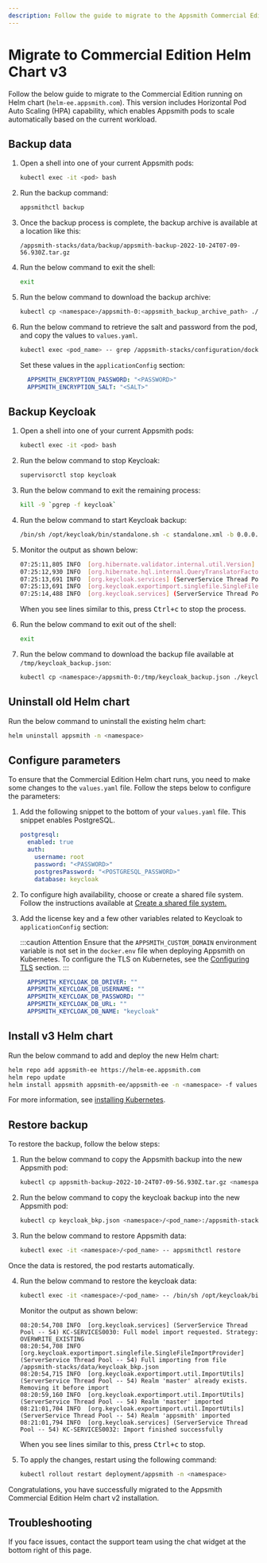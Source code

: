 ```yaml
---
description: Follow the guide to migrate to the Appsmith Commercial Edition running on v3 Helm chart.
---
```

# Migrate to Commercial Edition Helm Chart v3

Follow the below guide to migrate to the Commercial Edition running on Helm chart (`helm-ee.appsmith.com`). This version includes Horizontal Pod Auto Scaling (HPA) capability, which enables Appsmith pods to scale automatically based on the current workload.

## Backup data

1. Open a shell into one of your current Appsmith pods:

   ```bash
   kubectl exec -it <pod> bash
   ```

2. Run the backup command:

   ```bash
   appsmithctl backup
   ```

3. Once the backup process is complete, the backup archive is available at a location like this:

   ```
   /appsmith-stacks/data/backup/appsmith-backup-2022-10-24T07-09-56.930Z.tar.gz
   ```

4. Run the below command to exit the shell:
   
   ```bash
   exit
   ```

5. Run the below command to download the backup archive:

   ```bash
   kubectl cp <namespace>/appsmith-0:<appsmith_backup_archive_path> ./appsmith-ee-backup.tar.gz
   ```

6. Run the below command to retrieve the salt and password from the pod, and copy the values to `values.yaml`.

   ```bash
   kubectl exec <pod_name> -- grep /appsmith-stacks/configuration/docker.env APPSMITH_ENCRYPTION_
   ```

   Set these values in the `applicationConfig` section:

   ```yaml
     APPSMITH_ENCRYPTION_PASSWORD: "<PASSWORD>"
     APPSMITH_ENCRYPTION_SALT: "<SALT>"
   ```

## Backup Keycloak

1. Open a shell into one of your current Appsmith pods:

   ```bash
   kubectl exec -it <pod> bash
   ```

2. Run the below command to stop Keycloak:

   ```bash
   supervisorctl stop keycloak
   ```

3. Run the below command to exit the remaining process:

   ``` bash
   kill -9 `pgrep -f keycloak`
   ```

4. Run the below command to start Keycloak backup:

   ``` bash
   /bin/sh /opt/keycloak/bin/standalone.sh -c standalone.xml -b 0.0.0.0 -Djboss.socket.binding.port-offset=1 -Dkeycloak.migration.action=export -Dkeycloak.migration.provider=singleFile -Dkeycloak.migration.file=/tmp/keycloak_backup.json
   ```

5. Monitor the output as shown below:

   ```bash
   07:25:11,805 INFO  [org.hibernate.validator.internal.util.Version] (ServerService Thread Pool -- 57) HV000001: Hibernate Validator 6.0.22.Final
   07:25:12,930 INFO  [org.hibernate.hql.internal.QueryTranslatorFactoryInitiator] (ServerService Thread Pool -- 57) HHH000397: Using ASTQueryTranslatorFactory
   07:25:13,691 INFO  [org.keycloak.services] (ServerService Thread Pool -- 57) KC-SERVICES0033: Full model export requested
   07:25:13,691 INFO  [org.keycloak.exportimport.singlefile.SingleFileExportProvider] (ServerService Thread Pool -- 57) Exporting model into file /appsmith-stacks/data/keycloak_bkp/keycloak_backup.json
   07:25:14,488 INFO  [org.keycloak.services] (ServerService Thread Pool -- 57) KC-SERVICES0035: Export finished successfully
   ```

   When you see lines similar to this, press <kbd>Ctrl+c</kbd> to stop the process.

6. Run the below command to exit out of the shell:

   ```bash
   exit
   ```

7. Run the below command to download the backup file available at `/tmp/keycloak_backup.json`:

   ```bash
   kubectl cp <namespace>/appsmith-0:/tmp/keycloak_backup.json ./keycloak_bkp.json
   ```

## Uninstall old Helm chart

Run the below command to uninstall the existing helm chart:

```bash
helm uninstall appsmith -n <namespace>
```

## Configure parameters

To ensure that the Commercial Edition Helm chart runs, you need to make some changes to the `values.yaml` file. Follow the steps below to configure the parameters:

1. Add the following snippet to the bottom of your `values.yaml` file. This snippet enables PostgreSQL.

   ```yaml
   postgresql:
     enabled: true
     auth:
       username: root
       password: "<PASSWORD>"
       postgresPassword: "<POSTGRESQL_PASSWORD>"
       database: keycloak
   ```

2. To configure high availability, choose or create a shared file system. Follow the instructions available at [Create a shared file system.](/getting-started/setup/installation-guides/kubernetes#create-a-shared-file-system)

3. Add the license key and a few other variables related to Keycloak to `applicationConfig` section:

   :::caution Attention
   Ensure that the `APPSMITH_CUSTOM_DOMAIN` environment variable is not set in the `docker.env` file when deploying Appsmith on Kubernetes. To configure the TLS on Kubernetes, see the [Configuring TLS](/getting-started/setup/installation-guides/kubernetes#configure-tls) section.
   :::

   ```yaml
     APPSMITH_KEYCLOAK_DB_DRIVER: ""
     APPSMITH_KEYCLOAK_DB_USERNAME: ""
     APPSMITH_KEYCLOAK_DB_PASSWORD: ""
     APPSMITH_KEYCLOAK_DB_URL: ""
     APPSMITH_KEYCLOAK_DB_NAME: "keycloak"
   ```

## Install v3 Helm chart

Run the below command to add and deploy the new Helm chart:

   ```bash
   helm repo add appsmith-ee https://helm-ee.appsmith.com
   helm repo update
   helm install appsmith appsmith-ee/appsmith-ee -n <namespace> -f values.yaml
   ```

For more information, see [installing Kubernetes](/getting-started/setup/installation-guides/kubernetes#install-appsmith).

## Restore backup

To restore the backup, follow the below steps:

1. Run the below command to copy the Appsmith backup into the new Appsmith pod:

   ```bash
   kubectl cp appsmith-backup-2022-10-24T07-09-56.930Z.tar.gz <namespace>/<pod_name>:/appsmith-stacks/data/backup/
   ```

2. Run the below command to copy the keycloak backup into the new Appsmith pod:

   ```bash
   kubectl cp keycloak_bkp.json <namespace>/<pod_name>:/appsmith-stacks/data/
   ```

3. Run the below command to restore Appsmith data:

   ```bash
   kubectl exec -it <namespace>/<pod_name> -- appsmithctl restore
   ```

 Once the data is restored, the pod restarts automatically.

4. Run the below command to restore the keycloak data:

   ```bash
   kubectl exec -it <namespace>/<pod_name> -- /bin/sh /opt/keycloak/bin/standalone.sh -b 0.0.0.0 -Djboss.socket.binding.port-offset=1 -Dkeycloak.migration.action=import -Dkeycloak.migration.provider=singleFile -Dkeycloak.migration.file=/appsmith-stacks/data/keycloak_bkp.json -Dkeycloak.migration.strategy=OVERWRITE_EXISTING
   ```

    Monitor the output as shown below:

   ```
   08:20:54,708 INFO  [org.keycloak.services] (ServerService Thread Pool -- 54) KC-SERVICES0030: Full model import requested. Strategy: OVERWRITE_EXISTING
   08:20:54,708 INFO  [org.keycloak.exportimport.singlefile.SingleFileImportProvider] (ServerService Thread Pool -- 54) Full importing from file /appsmith-stacks/data/keycloak_bkp.json
   08:20:54,715 INFO  [org.keycloak.exportimport.util.ImportUtils] (ServerService Thread Pool -- 54) Realm 'master' already exists. Removing it before import
   08:20:59,160 INFO  [org.keycloak.exportimport.util.ImportUtils] (ServerService Thread Pool -- 54) Realm 'master' imported
   08:21:01,704 INFO  [org.keycloak.exportimport.util.ImportUtils] (ServerService Thread Pool -- 54) Realm 'appsmith' imported
   08:21:01,794 INFO  [org.keycloak.services] (ServerService Thread Pool -- 54) KC-SERVICES0032: Import finished successfully
   ```

   When you see lines similar to this, press <kbd>Ctrl+c</kbd> to stop.

5. To apply the changes, restart using the following command:

   ```bash
   kubectl rollout restart deployment/appsmith -n <namespace>
   ```

Congratulations, you have successfully migrated to the Appsmith Commercial Edition Helm chart v2 installation.

## Troubleshooting
If you face issues, contact the support team using the chat widget at the bottom right of this page.
